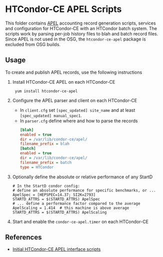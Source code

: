 HTCondor-CE APEL Scripts
=========================

This folder contains [APEL](https://github.com/apel/apel) accounting record generation scripts, services and configuration for HTCondor-CE with an HTCondor batch system.
The scripts work by parsing per-job history files to blah and batch record files.
Since APEL is not used in the OSG, the `htcondor-ce-apel` package is excluded from OSG builds.

Usage
-----

To create and publish APEL records, use the following instructions

1. Install HTCondor-CE APEL on each HTCondor-CE

        yum install htcondor-ce-apel

2. Configure the APEL parser and client on each HTCondor-CE

    * In `client.cfg` set `[spec_updated] site_name` and at least
      `[spec_updated] manual_spec1`.
    * In `parser.cfg` define where and how to parse the records
      ```ini
      [blah]
      enabled = true
      dir = /var/lib/condor-ce/apel/
      filename_prefix = blah
      [batch]
      enabled = true
      dir = /var/lib/condor-ce/apel/
      filename_prefix = batch
      type = HTCondor
      ```

3. Optionally define the absolute or relative performance of any StartD
   ```
   # In the StartD condor config:
   # define an absolute performance for specific benchmarks, or ...
   ApelSpec = [HEPSPEC=14.37; SI2K=2793]
   STARTD_ATTRS = $(STARTD_ATTRS) ApelSpec
   # ... define a performance factor compared to the average
   ApelScaling = 1.414  # this machine is above average
   STARTD_ATTRS = $(STARTD_ATTRS) ApelScaling
   ```

4. Start and enable the `condor-ce-apel.timer` on each HTCondor-CE

References
----------

- [Initial HTCondor-CE APEL interface scripts](https://twiki.cern.ch/twiki/bin/view/LCG/HtCondorCeAccounting)
